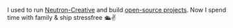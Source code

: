 I used to run <a target="_blank" href="https://neutroncreative.com">Neutron-Creative</a> and build <a target="_blank" href="https://singlelink.co">open-source projects</a>. Now I spend time with family & ship stressfree 🛳✌️
